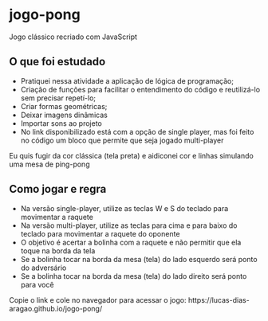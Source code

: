 # jogo-pong
Jogo clássico recriado com JavaScript

<h2>O que foi estudado</h2>

<ul>
  <li>Pratiquei nessa atividade a aplicação de lógica de programação;</li>
  <li>Criação de funções para facilitar o entendimento do código e reutilizá-lo sem precisar repetí-lo;</li>
  <li>Criar formas geométricas;</li>
  <li>Deixar imagens dinâmicas</li>
  <li>Importar sons ao projeto</li> 
  <li>No link disponibilizado está com a opção de single player, mas foi feito no código um bloco que permite que seja jogado multi-player</li>
</ul>
 <p1>Eu quis fugir da cor clássica (tela preta) e aidiconei cor e linhas simulando uma mesa de ping-pong</p1>

<h2>Como jogar e regra</h2>

<ul>
  <li>Na versão single-player, utilize as teclas W e S do teclado para movimentar a raquete</li>
  <li>Na versão multi-player, utilize as teclas para cima e para baixo do teclado para movimentar a raquete do oponente</li>
  <li>O objetivo é acertar a bolinha com a raquete e não permitir que ela toque na borda da tela</li>
  <li>Se a bolinha tocar na borda da mesa (tela) do lado esquerdo será ponto do adversário</li>
  <li>Se a bolinha tocar na borda da mesa (tela) do lado direito será ponto para você</li>
  


</ul>
<p>Copie o link e cole no navegador para acessar o jogo: https://lucas-dias-aragao.github.io/jogo-pong/</p>
